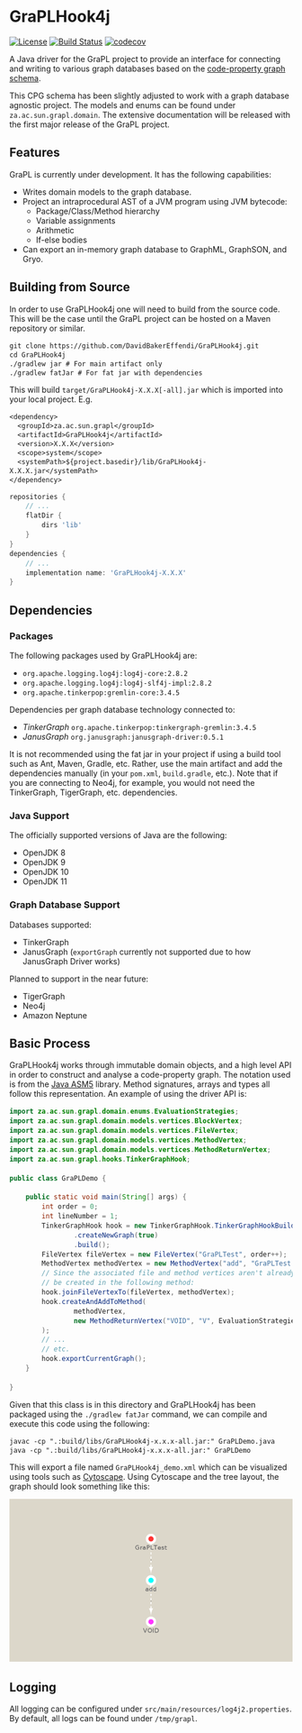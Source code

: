 # GraPLHook4j
[![License](https://img.shields.io/badge/License-Apache%202.0-blue.svg)](https://opensource.org/licenses/Apache-2.0)
[![Build Status](https://travis-ci.org/DavidBakerEffendi/GraPLHook4j.svg?branch=develop)](https://travis-ci.org/DavidBakerEffendi/GraPLHook4j)
[![codecov](https://codecov.io/gh/DavidBakerEffendi/GraPLHook4j/branch/develop/graph/badge.svg)](https://codecov.io/gh/DavidBakerEffendi/GraPLHook4j)

A Java driver for the GraPL project to provide an interface for connecting and writing to various graph databases based
on the [code-property graph schema](https://github.com/ShiftLeftSecurity/codepropertygraph/blob/master/codepropertygraph/src/main/resources/schemas/base.json).

This CPG schema has been slightly adjusted to work with a graph database agnostic project. The models and enums can be
found under `za.ac.sun.grapl.domain`. The extensive documentation will be released with the first major release of the
GraPL project.

## Features

GraPL is currently under development. It has the following capabilities:
* Writes domain models to the graph database.
* Project an intraprocedural AST of a JVM program using JVM bytecode:
  - Package/Class/Method hierarchy
  - Variable assignments
  - Arithmetic
  - If-else bodies
* Can export an in-memory graph database to GraphML, GraphSON, and Gryo.

## Building from Source

In order to use GraPLHook4j one will need to build from the source code. This will be the case until the GraPL project 
can be hosted on a Maven repository or similar.

```shell script
git clone https://github.com/DavidBakerEffendi/GraPLHook4j.git
cd GraPLHook4j
./gradlew jar # For main artifact only
./gradlew fatJar # For fat jar with dependencies
```
This will build `target/GraPLHook4j-X.X.X[-all].jar` which is imported into your local project. E.g.
```mxml
<dependency>
  <groupId>za.ac.sun.grapl</groupId>
  <artifactId>GraPLHook4j</artifactId>
  <version>X.X.X</version>
  <scope>system</scope>
  <systemPath>${project.basedir}/lib/GraPLHook4j-X.X.X.jar</systemPath>
</dependency>
``` 
```groovy
repositories {
    // ...
    flatDir {
        dirs 'lib'
    }
}
dependencies {
    // ...
    implementation name: 'GraPLHook4j-X.X.X'
}
```

## Dependencies

### Packages

The following packages used by GraPLHook4j are:

* `org.apache.logging.log4j:log4j-core:2.8.2`
* `org.apache.logging.log4j:log4j-slf4j-impl:2.8.2`
* `org.apache.tinkerpop:gremlin-core:3.4.5`

Dependencies per graph database technology connected to:

* _TinkerGraph_ `org.apache.tinkerpop:tinkergraph-gremlin:3.4.5`
* _JanusGraph_ `org.janusgraph:janusgraph-driver:0.5.1`

It is not recommended using the fat jar in your project if using a build tool such as Ant, Maven, Gradle, etc. Rather,
use the main artifact and add the dependencies manually (in your `pom.xml`, `build.gradle`, etc.). Note that if you are
connecting to Neo4j, for example, you would not need the TinkerGraph, TigerGraph, etc. dependencies. 

### Java Support

The officially supported versions of Java are the following:
* OpenJDK 8
* OpenJDK 9
* OpenJDK 10
* OpenJDK 11

### Graph Database Support

Databases supported:
* TinkerGraph
* JanusGraph (`exportGraph` currently not supported due to how JanusGraph Driver works)

Planned to support in the near future:
* TigerGraph
* Neo4j
* Amazon Neptune

## Basic Process

GraPLHook4j works through immutable domain objects, and a high level API in order to construct and analyse a
code-property graph. The notation used is from the [Java ASM5](https://asm.ow2.io/) library. Method signatures, arrays 
and types all follow this representation. An example of using the driver API is:
```java
import za.ac.sun.grapl.domain.enums.EvaluationStrategies;
import za.ac.sun.grapl.domain.models.vertices.BlockVertex;
import za.ac.sun.grapl.domain.models.vertices.FileVertex;
import za.ac.sun.grapl.domain.models.vertices.MethodVertex;
import za.ac.sun.grapl.domain.models.vertices.MethodReturnVertex;
import za.ac.sun.grapl.hooks.TinkerGraphHook;

public class GraPLDemo {

    public static void main(String[] args) {
        int order = 0;
        int lineNumber = 1;
        TinkerGraphHook hook = new TinkerGraphHook.TinkerGraphHookBuilder("./GraPLHook4j_demo.xml")
                .createNewGraph(true)
                .build();
        FileVertex fileVertex = new FileVertex("GraPLTest", order++);
        MethodVertex methodVertex = new MethodVertex("add", "GraPLTest.add", "II", lineNumber, order++);
        // Since the associated file and method vertices aren't already in the database, they will automatically
        // be created in the following method:
        hook.joinFileVertexTo(fileVertex, methodVertex);
        hook.createAndAddToMethod(
                methodVertex,
                new MethodReturnVertex("VOID", "V", EvaluationStrategies.BY_VALUE, lineNumber, order++)
        );
        // ...
        // etc.
        hook.exportCurrentGraph();
    }

}
```
Given that this class is in this directory and GraPLHook4j has been packaged using the `./gradlew fatJar` command, we
can compile and execute this code using the following:
```shell script
javac -cp ".:build/libs/GraPLHook4j-x.x.x-all.jar:" GraPLDemo.java
java -cp ".:build/libs/GraPLHook4j-x.x.x-all.jar:" GraPLDemo 
```
This will export a file named `GraPLHook4j_demo.xml` which can be visualized using tools such as
[Cytoscape](https://cytoscape.org/). Using Cytoscape and the tree layout, the graph should look something like this:

![GraPLDemo.java Graph](https://github.com/DavidBakerEffendi/GraPLHook4j/blob/media/graphs/GraPLDemo.png?raw=true)

## Logging

All logging can be configured under `src/main/resources/log4j2.properties`. By default, all logs can be found under 
`/tmp/grapl`.